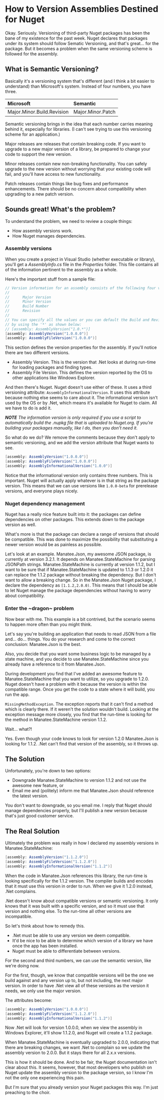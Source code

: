 # How to Version Assemblies Destined for Nuget

Okay. Seriously. Versioning of third-party Nuget packages has been the bane of my existence for the past week. Nuget declares that packages under its system should follow Sematic Versioning, and that's great... for the package. But it becomes a problem when the same versioning scheme is followed for the assembly.

## What is Semantic Versioning?
Basically it's a versioning system that's different (and I think a bit easier to understand) than Microsoft's system. Instead of four numbers, you have three.

| Microsoft                  | Semantic          |
| :------------------------- | :---------------- |
| Major.Minor.Build.Revision | Major.Minor.Patch |

Semantic versioning brings in the idea that each number carries meaning behind it, especially for libraries. (I can't see trying to use this versioning scheme for an application.)

Major releases are releases that contain breaking code. If you want to upgrade to a new major version of a library, be prepared to change your code to support the new version.

Minor releases contain new non-breaking functionality. You can safely upgrade to the new version without worrying that your existing code will fail, and you'll have access to new functionality.

Patch releases contain things like bug fixes and performance enhancements. There should be no concern about compatibility when upgrading to a new patch version.

## Sounds great! What's the problem?

To understand the problem, we need to review a couple things:

- How assembly versions work.
- How Nuget manages dependencies.

### Assembly versions

When you create a project in Visual Studio (whether executable or library), you'll get a *AssemblyInfo.cs* file in the *Properties* folder. This file contains all of the information pertinent to the assembly as a whole.

Here's the important stuff from a sample file:

```c#
// Version information for an assembly consists of the following four values:
//
//      Major Version
//      Minor Version 
//      Build Number
//      Revision
//
// You can specify all the values or you can default the Build and Revision Numbers 
// by using the '*' as shown below:
// [assembly: AssemblyVersion("1.0.*")]
[assembly: AssemblyVersion("1.0.0.0")]
[assembly: AssemblyFileVersion("1.0.0.0")]
```

This section defines the version properties for the assembly. If you'll notice there are two different versions.

- Assembly Version. This is the version that .Net looks at during run-time for loading packages and finding types.
- Assembly File Version. This defines the version reported by the OS to other applications like Windows Explorer.

And then there's Nuget. Nuget doesn't use either of these. It uses a third versioning attribute: `AssemblyInformationalVersion`. It uses this attribute because nothing else seems to care about it. The informational version isn't used by the OS or by .Net, which means it's available for Nuget to claim. All we have to do is add it.

***NOTE** The information version is only required if you use a script to automatically build the .nupkg file that is uploaded to Nuget.org. If you're building your packages manually, like I do, then you don't need it.*

So what do we do? We remove the comments because they don't apply to semantic versioning, and we add the version attribute that Nuget wants to see.

```c#
[assembly: AssemblyVersion("1.0.0.0")]
[assembly: AssemblyFileVersion("1.0.0.0")]
[assembly: AssemblyInformationalVersion("1.0.0")]
```

Notice that the informational version only contains three numbers. This is important. Nuget will actually apply whatever is in that string as the package version. This means that we can use versions like `1.0.0-beta` for prerelease versions, and everyone plays nicely.

### Nuget dependency management

Nuget has a really nice feature built into it: the packages can define dependencies on other packages. This extends down to the package version as well.

What's more is that the package can declare a range of versions that should be compatible. This was done to maximize the possibility that substituting a newer version would be as painless as possible.

Let's look at an example. Manatee.Json, my awesome JSON package, is currently at version 3.2.1. It depends on Manatee.StateMachine for parsing JSONPath strings. Manatee.StateMachine is currently at version 1.1.2, but I want to be sure that if Manatee.StateMachine is updated to 1.1.3 or 1.2.0 it can replace the 1.1.2 package without breaking the dependency. But I don't want to allow a breaking change. So in the Manatee.Json Nuget package, I declare the dependency as `[1.1.2,2.0.0)`. This means that I should be able to let Nuget manage the package dependencies without having to worry about compatibility.

### Enter the ~dragon~ problem

Now bear with me. This example is a bit contrived, but the scenario seems to happen more often than you might think.

Let's say you're building an application that needs to read JSON from a file and... do... things. You do your research and come to the correct conclusion: Manatee.Json is the best.

Also, you decide that you want some business logic to be managed by a state machine, and you decide to use Manatee.StateMachine since you already have a reference to it from Manatee.Json.

During development you find that I've added an awesome feature to Manatee.StateMachine that you want to utilize, so you upgrade to 1.2.0. Nuget doesn't have a problem with it because the version is within the compatible range. Once you get the code to a state where it will build, you run the app.

`MissingMethodException`. The exception reports that it can't find a method which is clearly there. If it weren't the solution wouldn't build. Looking at the exception message more closely, you find that the run-time is looking for the method in Manatee.StateMachine version 1.1.2.

Wait... what?!

Yes. Even though your code knows to look for version 1.2.0 Manatee.Json is looking for 1.1.2. .Net can't find that version of the assembly, so it throws up.

## The Solution

Unfortunately, you're down to two options:

- Downgrade Manatee.StateMachine to version 1.1.2 and not use the awesome new feature, or
- Email me and (politely) inform me that Manatee.Json should reference the latest version.

You don't want to downgrade, so you email me. I reply that Nuget should manage dependencies properly, but I'll publish a new version because that's just good customer service.

## The Real Solution

Ultimately the problem was really in how I declared my assembly versions in Manatee.StateMachine:

```c#
[assembly: AssemblyVersion("1.1.2.0")]
[assembly: AssemblyFileVersion("1.1.2.0")]
[assembly: AssemblyInformationalVersion("1.1.2")]
```

When the code in Manatee.Json references this library, the run-time is looking specifically for the 1.1.2 version. The compiler builds and encodes that it must use this version in order to run. When we give it 1.2.0 instead, .Net complains.

.Net doesn't know about compatible versions or semantic versioning. It only knows that it was built with a specific version, and so it must use that version and nothing else. To the run-time all other versions are incompatible.

So let's think about how to remedy this.

- .Net must be able to use any version we deem compatible.
- It'd be nice to be able to determine which version of a library we have once the app has been installed.
- Nuget must be able to differentiate between versions.

For the second and third numbers, we can use the semantic version, like we're doing now.

For the first, though, we know that compatible versions will be the one we build against and any version up to, but not including, the next major version. In order to have .Net view all of these versions as the version it needs, we only use the major version.

The attributes become:

```c#
[assembly: AssemblyVersion("1.0.0.0")]
[assembly: AssemblyFileVersion("1.1.2.0")]
[assembly: AssemblyInformationalVersion("1.1.2")]
```

Now .Net will look for version 1.0.0.0, when we view the assembly in Windows Explorer, it'll show 1.1.2.0, and Nuget will create a 1.1.2 package.

When Manatee.StateMachine is eventually upgraded to 2.0.0, indicating that there are breaking changes, we want .Net to complain so we update the assembly version to 2.0.0. But it stays there for all 2.x.x versions.

This is how it should be done. And to be fair, the Nuget documentation isn't clear about this. It seems, however, that most developers who publish on Nuget update the assembly version to the package version, so I know I'm not the only one experiencing this pain.

But I'm sure that you already version your Nuget packages this way. I'm just preaching to the choir.